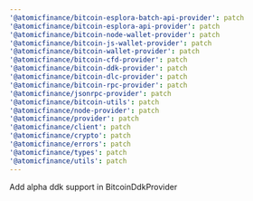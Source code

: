 ```yaml
---
'@atomicfinance/bitcoin-esplora-batch-api-provider': patch
'@atomicfinance/bitcoin-esplora-api-provider': patch
'@atomicfinance/bitcoin-node-wallet-provider': patch
'@atomicfinance/bitcoin-js-wallet-provider': patch
'@atomicfinance/bitcoin-wallet-provider': patch
'@atomicfinance/bitcoin-cfd-provider': patch
'@atomicfinance/bitcoin-ddk-provider': patch
'@atomicfinance/bitcoin-dlc-provider': patch
'@atomicfinance/bitcoin-rpc-provider': patch
'@atomicfinance/jsonrpc-provider': patch
'@atomicfinance/bitcoin-utils': patch
'@atomicfinance/node-provider': patch
'@atomicfinance/provider': patch
'@atomicfinance/client': patch
'@atomicfinance/crypto': patch
'@atomicfinance/errors': patch
'@atomicfinance/types': patch
'@atomicfinance/utils': patch
---
```


Add alpha ddk support in BitcoinDdkProvider
